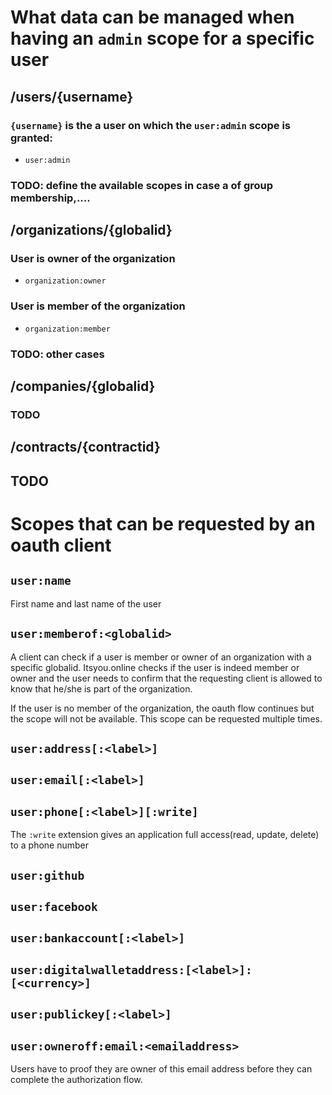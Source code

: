 # What data can be managed when having an `admin` scope for a specific user

## /users/{username}

### `{username}` is the a user on which the `user:admin` scope is granted:

* `user:admin`

### TODO: define the available scopes in case a of group membership,....


## /organizations/{globalid}

### User is owner of the organization

* `organization:owner`

### User is member of the organization

* `organization:member`

### TODO: other cases

## /companies/{globalid}

### TODO

## /contracts/{contractid}

## TODO


# Scopes that can be requested by an oauth client

## `user:name`

First name and last name of the user


## `user:memberof:<globalid>`

A client can check if a user is member or owner of an organization with a specific globalid.
Itsyou.online checks if the user is indeed member or owner and the user needs to confirm
that the requesting client is allowed to know that he/she is part of the organization.

If the user is no member of the <globalid> organization, the oauth flow continues but the scope will not be available. This scope can be requested multiple times.

## `user:address[:<label>]`


## `user:email[:<label>]`


## `user:phone[:<label>][:write]`

The `:write` extension gives an application full access(read, update, delete) to a phone number

## `user:github`

## `user:facebook`

## `user:bankaccount[:<label>]`

## `user:digitalwalletaddress:[<label>]:[<currency>]`

## `user:publickey[:<label>]`

## `user:owneroff:email:<emailaddress>`

Users have to proof they are owner of this email address before they can complete the authorization flow.
